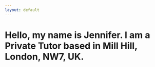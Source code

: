 ```yaml
---
layout: default
---
```


# Hello, my name is Jennifer. I am a Private Tutor based in Mill Hill, London, NW7, UK.